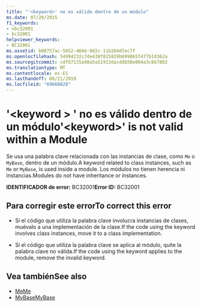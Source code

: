 ```yaml
---
title: "'<keyword>' no es válido dentro de un módulo"
ms.date: 07/20/2015
f1_keywords:
- vbc32001
- bc32001
helpviewer_keywords:
- BC32001
ms.assetid: b00757ac-5652-460d-9d2c-11b264d7ec7f
ms.openlocfilehash: 54994232c7de438f825829b699065f477b1d362a
ms.sourcegitcommit: cdf67135a98a5a51913dacddb58e004a3c867802
ms.translationtype: MT
ms.contentlocale: es-ES
ms.lasthandoff: 08/21/2019
ms.locfileid: "69660828"
---
```

# <a name="keyword-is-not-valid-within-a-module"></a><span data-ttu-id="1b1c7-102">'\<keyword > ' no es válido dentro de un módulo</span><span class="sxs-lookup"><span data-stu-id="1b1c7-102">'\<keyword>' is not valid within a Module</span></span>
<span data-ttu-id="1b1c7-103">Se usa una palabra clave relacionada con las instancias de clase, como `Me` o `MyBase`, dentro de un módulo.</span><span class="sxs-lookup"><span data-stu-id="1b1c7-103">A keyword related to class instances, such as `Me` or `MyBase`, is used inside a module.</span></span> <span data-ttu-id="1b1c7-104">Los módulos no tienen herencia ni instancias.</span><span class="sxs-lookup"><span data-stu-id="1b1c7-104">Modules do not have inheritance or instances.</span></span>  
  
 <span data-ttu-id="1b1c7-105">**IDENTIFICADOR de error:** BC32001</span><span class="sxs-lookup"><span data-stu-id="1b1c7-105">**Error ID:** BC32001</span></span>  
  
## <a name="to-correct-this-error"></a><span data-ttu-id="1b1c7-106">Para corregir este error</span><span class="sxs-lookup"><span data-stu-id="1b1c7-106">To correct this error</span></span>  
  
- <span data-ttu-id="1b1c7-107">Si el código que utiliza la palabra clave involucra instancias de clases, muévalo a una implementación de la clase.</span><span class="sxs-lookup"><span data-stu-id="1b1c7-107">If the code using the keyword involves class instances, move it to a class implementation.</span></span>  
  
- <span data-ttu-id="1b1c7-108">Si el código que utiliza la palabra clave se aplica al módulo, quite la palabra clave no válida.</span><span class="sxs-lookup"><span data-stu-id="1b1c7-108">If the code using the keyword applies to the module, remove the invalid keyword.</span></span>  
  
## <a name="see-also"></a><span data-ttu-id="1b1c7-109">Vea también</span><span class="sxs-lookup"><span data-stu-id="1b1c7-109">See also</span></span>

- [<span data-ttu-id="1b1c7-110">Me</span><span class="sxs-lookup"><span data-stu-id="1b1c7-110">Me</span></span>](../programming-guide/program-structure/me-my-mybase-and-myclass.md#me)
- [<span data-ttu-id="1b1c7-111">MyBase</span><span class="sxs-lookup"><span data-stu-id="1b1c7-111">MyBase</span></span>](../programming-guide/program-structure/me-my-mybase-and-myclass.md#mybase)
